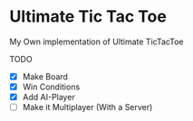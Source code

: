 # Ultimate Tic Tac Toe

My Own implementation of Ultimate TicTacToe


TODO
- [X] Make Board
- [X] Win Conditions
- [X] Add AI-Player
- [ ] Make it Multiplayer (With a Server)
